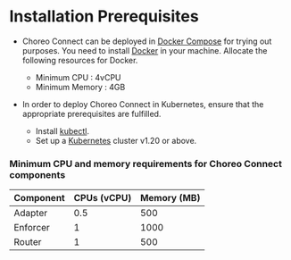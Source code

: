 # Installation Prerequisites

- Choreo Connect can be deployed in [Docker Compose](https://docs.docker.com/compose/) for trying out purposes. You need to install [Docker](https://docs.docker.com/get-docker/) in your machine.
  Allocate the following resources for Docker.
  - Minimum CPU : 4vCPU
  - Minimum Memory : 4GB


- In order to deploy Choreo Connect in Kubernetes, ensure that the appropriate prerequisites are fulfilled.

    - Install [kubectl](https://kubernetes.io/docs/tasks/tools/install-kubectl/).
    - Set up a [Kubernetes](https://Kubernetes.io/docs/setup/) cluster v1.20 or above.

### Minimum CPU and memory requirements for Choreo Connect components

| **Component** | **CPUs (vCPU)** | **Memory (MB)** |
|-----------|------------|------------|
| Adapter   | 0.5        | 500        |
| Enforcer  | 1          | 1000       |
| Router    | 1          | 500        |